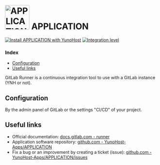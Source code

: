 # <img src="/images/gitlab-runner_logo.svg" width="80px" alt="APPLICATION's logo"> APPLICATION

[![Install APPLICATION with YunoHost](https://install-app.yunohost.org/install-with-yunohost.png)](https://install-app.yunohost.org/?app=gitlab-runner) [![Integration level](https://dash.yunohost.org/integration/gitlab-runner.svg)](https://dash.yunohost.org/appci/app/gitlab-runner)

### Index

- [Configuration](#configuration)
- [Useful links](#useful-links)

GitLab Runner is a continuous integration tool to use with a GitLab instance (YNH or not).

## Configuration

By the admin panel of GitLab or the settings "CI/CD" of your project.

## Useful links

+ Official documentation: [docs.gitlab.com - runner](https://docs.gitlab.com/runner/)
+ Application software repository: [github.com - YunoHost-Apps/APPLICATION](https://github.com/YunoHost-Apps/gitlab-runner_ynh)
+ Fix a bug or an improvement by creating a ticket (issue): [github.com - YunoHost-Apps/APPLICATION/issues](https://github.com/YunoHost-Apps/gitlab-runner_ynh/issues)
